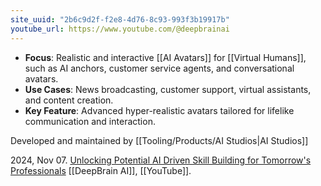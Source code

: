 ```yaml
---
site_uuid: "2b6c9d2f-f2e8-4d76-8c93-993f3b19917b"
youtube_url: https://www.youtube.com/@deepbrainai
---
```

- **Focus**: Realistic and interactive [[AI Avatars]] for [[Virtual Humans]], such as AI anchors, customer service agents, and conversational avatars.
- **Use Cases**: News broadcasting, customer support, virtual assistants, and content creation.
- **Key Feature**: Advanced hyper-realistic avatars tailored for lifelike communication and interaction.

Developed and maintained by [[Tooling/Products/AI Studios|AI Studios]]

2024, Nov 07. [Unlocking Potential AI Driven Skill Building for Tomorrow's Professionals](https://www.youtube.com/watch?v=AWSqiA1bH2U) [[DeepBrain AI]], [[YouTube]]. 